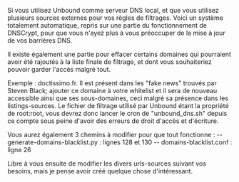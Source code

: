 Si vous utilisez Unbound comme serveur DNS local, et que vous utilisez plusieurs sources externes pour vos règles de filtrages.
Voici un système totalement automatique, repris sur une partie du fonctionnement de DNSCrypt, pour que vous n'ayez plus à vous préoccuper de la mise à jour de vos barrières DNS.

Il existe également une partie pour effacer certains domaines qui pourraient avoir été rajoutés à la liste finale de filtrage, et dont vous souhaiteriez pouvoir garder l'accès malgré tout.

Exemple : doctissimo.fr. Il est présent dans les "fake news" trouvés par Steven Black; ajouter ce domaine à votre whitelist et il sera de nouveau accessible ainsi que ses sous-domaines, ceci malgré sa présence dans les listings-sources.
Le fichier de filtrage utilisé par Unbound étant la propriété de root:root, vous devrez donc lancer le cron de "unbound_dns.sh" depuis ce compte sous peine d'avoir des erreurs de droit d'accès et d'écriture.

Vous aurez également 3 chemins à modifier pour que tout fonctionne :
-- generate-domains-blacklist.py : lignes 128 et 130
-- domains-blacklist.conf : ligne 26

Libre à vous ensuite de modifier les divers urls-sources suivant vos besoins, mais je pense avoir créé quelque chose d'intéressant.
